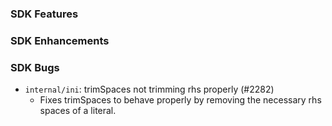 ### SDK Features

### SDK Enhancements

### SDK Bugs
* `internal/ini`: trimSpaces not trimming rhs properly (#2282)
  * Fixes trimSpaces to behave properly by removing the necessary rhs spaces of a literal.
